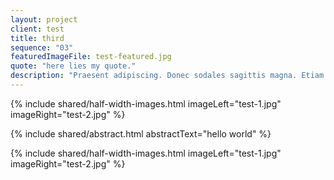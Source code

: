 ```yaml
---
layout: project
client: test
title: third
sequence: "03"
featuredImageFile: test-featured.jpg
quote: "here lies my quote."
description: "Praesent adipiscing. Donec sodales sagittis magna. Etiam feugiat lorem non metus.Etiam sit amet orci eget eros faucibus tincidunt. In consectetuer turpis ut velit. Sed libero.Fusce neque. Proin sapien ipsum, porta a, auctor quis, euismod ut, mi. Curabitur ligula sapien, tincidunt non, euismod vitae, posuere imperdiet, leo."
---
```


<!-- ADDITIONAL PROJECT IMAGES
–––––––––––––––––––––––––––––––––––––––––––––––––– -->
{% include shared/half-width-images.html imageLeft="test-1.jpg" imageRight="test-2.jpg" %}


<!--  PROJECT ABSTRACT
–––––––––––––––––––––––––––––––––––––––––––––––––– -->
{% include shared/abstract.html abstractText="hello world" %}


<!-- ADDITIONAL PROJECT IMAGES
–––––––––––––––––––––––––––––––––––––––––––––––––– -->
{% include shared/half-width-images.html imageLeft="test-1.jpg" imageRight="test-2.jpg" %}



<!-- =====================================================
==========================================================
DON'T FORGET TO ADD LINK TO MENU AND WORK INDEX PAGE
==========================================================
====================================================== -->
